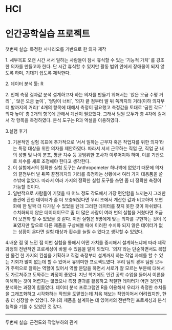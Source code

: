 # HCI

<h1>인간공학실습 프로젝트</h1>
<p>첫번째 실습: 특정한 시나리오를 기반으로 한 의자 제작</p>
<p> 1. 세부목표
오랜 시간 서서 일하는 사람들이 잠시 휴식할 수 있는  ‘기능적 가치’  를 강조한 의자를 만들고자 한다. 단 시간 휴식할 수 있지만 활동 범위 안에서 장애물이 되지 않도록 하며, 기대기 쉽도록 제작한다.
</p>
<p>2. 데이터 분석 툴: R</p>
<p>2. 인체 측정 결과값 분석 	
  설계하고자 하는 의자를 만들기 위해서는 `앉은 오금 수평 거리` ,` 앉은 오금 높이`, `엉덩이 너비`, ’의자 끝 점부터 발 뒤 쪽까지의 거리(이하 의자부터 발까지의 거리)’ 4개의 항목에 대해서 측정이 필요했고 측정값을 토대로 ‘굽힌 각도’ `의자 높이’ 총 2개의 항목에 관해서 계산이 필요했다. 그래서 팀원 모두가 총 4차에 걸쳐서 각 항목을 측정하였다. 분석 도구는 R과 엑셀을 이용하였다.</p>
  
<p>3.실험 후기  

1.	 기본적인 실험 목표에 추가적으로 ‘서서 일하는 근무자 혹은 작업자를 위한 의자’라는 특정 대상을 위한 의자를 제안하였다. 따라서 서서 근무하는 직업 군, 직업 군 내의 성별 및 나이 분포, 평균 치수 등 광범위한 조사가 이루어져야 하며, 이를 기반으로 치수를 새로 조정해야 한다고 생각한다.
2.	  이 실험에서의 정확한 실험 도구는 Anthropometer 하나밖에 없었기 때문에 의자의 끝점부터 발 뒤쪽 끝점까지의 거리를 측정하는 상황에서 여러 가지 대용품을 쓸 수밖에 없었다. 따라서 여러 가지의 정확한 실험 도구를 쓰면 좀 더 정확한 측정이 가능할 것이다.
3.	 일반적으로 사람들이 기댔을 때 어느 정도 각도에서 가장 편안함을 느끼는지 그러한 습관에 관한 데이터가 좀 더 보충되었다면 우리 조에서 계산한 값과 비교하며 보편화에 한 발짝 더 다가갈 수 있었을 텐데 그러한 데이터를 찾지 못한 것이 아쉬웠다. 수치화되지 않은 데이터이므로 좀 더 많은 사람이 여러 번의 실험을 거쳤다면 조금 더 보편화 할 수 있었을 것 같다. 이번 실험은 5명에게 맞는 의자를 구현하는 것이 목표였지만 앞으로 다른 제품을 구상해볼 때에 이러한 수치화 되지 않은 데이터가 없는 상황이 온다면 실험 대상과 횟수를 늘릴 수 있다고 생각할 수 있었다.</p>



<p>4.배운 점 및 느낀 점
 이번 실험을 통해서 어떤 가치를 중시해서 설계하느냐에 따라 제작 과정의 전반적인 프로세싱이 바뀔 수 있음을 알게 되었다. `의자`라는 단순하면서도 복잡한 물건 한 가지의 컨셉을 기획하고 직접 측정부터 설계까지 하는 작업 자체를 할 수 있는 기회가 많이 없는데 할 수 있어서 유의미한 프로젝트였다. 우리 팀의 경우 팀원 모두가 주력으로 잘하는 역할이 있어서 역할 분담을 하면서 서로가 잘 모르는 부분에 대해서도 가르쳐주고 도와주는 과정이 좋았다. 지난 학기에도 인간 공학 수업을 들어서 이론을 이해하는 것이 어렵지는 않았으나 측정 결과를 활용하고 적절한 데이터가 어떤 것인지 분석하는 과정이 힘들었다. 데이터 분석 프로그램인 R을 이용해서 우리가 측정한 수치들을 그래프화하고 시각화하는 작업을 도맡았는데 처음 해보는 작업이어서 어려웠지만, 한층 더 성장할 수 있었다. 하나의 제품을 설계하는 데 있어서의 전반적인 프로세싱과 분석 능력을 기를 수 있었던 것 같다.</p>

<hr>

<p>두번째 실습: 근전도와 작업부하의 관계</p>
